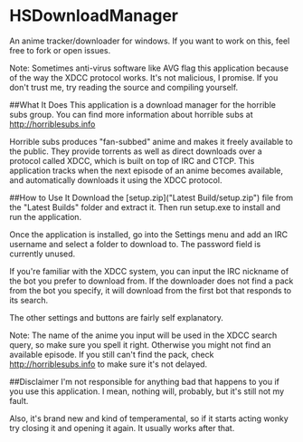 # HSDownloadManager
An anime tracker/downloader for windows. If you want to work on this, feel free to fork or open issues.

Note: Sometimes anti-virus software like AVG flag this application because of the way the XDCC protocol works. It's not malicious, I promise. If you don't trust me, try reading the source and compiling yourself.

##What It Does
This application is a download manager for the horrible subs group. You can find more information about horrible subs at http://horriblesubs.info

Horrible subs produces "fan-subbed" anime and makes it freely available to the public. They provide torrents as well as direct downloads over a protocol called XDCC, which is built on top of IRC and CTCP. This application tracks when the next episode of an anime becomes available, and automatically downloads it using the XDCC protocol.

##How to Use It
Download the [setup.zip]("Latest Build/setup.zip") file from the "Latest Builds" folder and extract it. Then run setup.exe to install and run the application.

Once the application is installed, go into the Settings menu and add an IRC username and select a folder to download to. The password field is currently unused.

If you're familiar with the XDCC system, you can input the IRC nickname of the bot you prefer to download from. If the downloader does not find a pack from the bot you specify, it will download from the first bot that responds to its search.

The other settings and buttons are fairly self explanatory.

Note: The name of the anime you input will be used in the XDCC search query, so make sure you spell it right. Otherwise you might not find an available episode. If you still can't find the pack, check http://horriblesubs.info to make sure it's not delayed.

##Disclaimer
I'm not responsible for anything bad that happens to you if you use this application. I mean, nothing will, probably, but it's still not my fault.

Also, it's brand new and kind of temperamental, so if it starts acting wonky try closing it and opening it again. It usually works after that.
